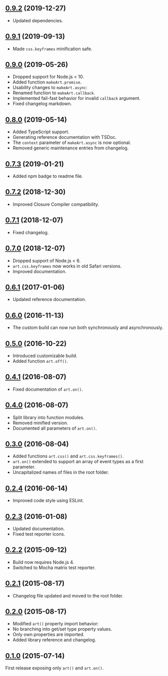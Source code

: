 <a name="0.9.2"></a>
## [0.9.2](https://github.com/fasttime/art/releases/tag/0.9.2) (2019-12-27)

* Updated dependencies.

<a name="0.9.1"></a>
## [0.9.1](https://github.com/fasttime/art/releases/tag/0.9.1) (2019-09-13)

* Made `css.keyframes` minification safe.

<a name="0.9.0"></a>
## [0.9.0](https://github.com/fasttime/art/releases/tag/0.9.0) (2019-05-26)

* Dropped support for Node.js < 10.
* Added function `makeArt.promise`.
* Usability changes to `makeArt.async`:
 * Renamed function to `makeArt.callback`.
 * Implemented fail-fast behavior for invalid `callback` argument.
* Fixed changelog markdown.

<a name="0.8.0"></a>
## [0.8.0](https://github.com/fasttime/art/releases/tag/0.8.0) (2019-05-14)

* Added TypeScript support.
* Generating reference documentation with TSDoc.
* The `context` parameter of `makeArt.async` is now optional.
* Removed generic maintenance entries from changelog.

<a name="0.7.3"></a>
## [0.7.3](https://github.com/fasttime/art/releases/tag/0.7.3) (2019-01-21)

* Added npm badge to readme file.

<a name="0.7.2"></a>
## [0.7.2](https://github.com/fasttime/art/releases/tag/0.7.2) (2018-12-30)

* Improved Closure Compiler compatibility.

<a name="0.7.1"></a>
## [0.7.1](https://github.com/fasttime/art/releases/tag/0.7.1) (2018-12-07)

* Fixed changelog.

<a name="0.7.0"></a>
## [0.7.0](https://github.com/fasttime/art/releases/tag/0.7.0) (2018-12-07)

* Dropped support of Node.js < 6.
* `art.css.keyframes` now works in old Safari versions.
* Improved documentation.

<a name="0.6.1"></a>
## [0.6.1](https://github.com/fasttime/art/releases/tag/0.6.1) (2017-01-06)

* Updated reference documentation.

<a name="0.6.0"></a>
## [0.6.0](https://github.com/fasttime/art/releases/tag/0.6.0) (2016-11-13)

* The custom build can now run both synchronously and asynchronously.

<a name="0.5.0"></a>
## [0.5.0](https://github.com/fasttime/art/releases/tag/0.5.0) (2016-10-22)

* Introduced customizable build.
* Added function `art.off()`.

<a name="0.4.1"></a>
## [0.4.1](https://github.com/fasttime/art/releases/tag/0.4.1) (2016-08-07)

* Fixed documentation of `art.on()`.

<a name="0.4.0"></a>
## [0.4.0](https://github.com/fasttime/art/releases/tag/0.4.0) (2016-08-07)

* Split library into function modules.
* Removed minified version.
* Documented all parameters of `art.on()`.

<a name="0.3.0"></a>
## [0.3.0](https://github.com/fasttime/art/releases/tag/0.3.0) (2016-08-04)

* Added functions `art.css()` and `art.css.keyframes()`.
* `art.on()` extended to support an array of event types as a first parameter.
* Uncapitalized names of files in the root folder.

<a name="0.2.4"></a>
## [0.2.4](https://github.com/fasttime/art/releases/tag/0.2.4) (2016-06-14)

* Improved code style using ESLint.

<a name="0.2.3"></a>
## [0.2.3](https://github.com/fasttime/art/releases/tag/0.2.3) (2016-01-08)

* Updated documentation.
* Fixed test reporter icons.

<a name="0.2.2"></a>
## [0.2.2](https://github.com/fasttime/art/releases/tag/0.2.2) (2015-09-12)

* Build now requires Node.js 4.
* Switched to Mocha matrix test reporter.

<a name="0.2.1"></a>
## [0.2.1](https://github.com/fasttime/art/releases/tag/0.2.1) (2015-08-17)

* Changelog file updated and moved to the root folder.

<a name="0.2.0"></a>
## [0.2.0](https://github.com/fasttime/art/releases/tag/0.2.0) (2015-08-17)

* Modified `art()` property import behavior:
 * No branching into get/set type property values.
 * Only own properties are imported.
* Added library reference and changelog.

<a name="0.1.0"></a>
## [0.1.0](https://github.com/fasttime/art/releases/tag/0.1.0) (2015-07-14)

First release exposing only `art()` and `art.on()`.
